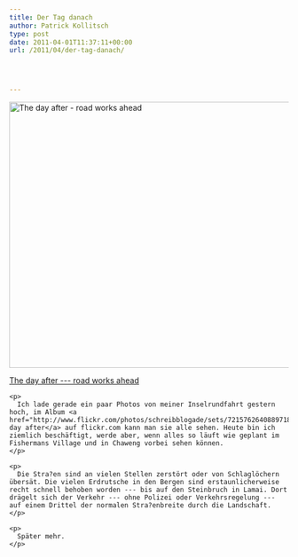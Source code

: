 ```yaml
---
title: Der Tag danach
author: Patrick Kollitsch
type: post
date: 2011-04-01T11:37:11+00:00
url: /2011/04/der-tag-danach/




---
```

<div class="media image">
  <a href="http://www.flickr.com/photos/schreibblogade/5580538061/" title="The day after - road works ahead"><img src="//farm6.static.flickr.com/5299/5580538061_c32145a614_z.jpg" width="640" height="480" alt="The day after - road works ahead" /></p> 
  
  <p>
    The day after --- road works ahead
  </p>
  
  <p>
    </a></div> 
    
    <p>
      Ich lade gerade ein paar Photos von meiner Inselrundfahrt gestern hoch, im Album <a href="http://www.flickr.com/photos/schreibblogade/sets/72157626408897184/">The day after</a> auf flickr.com kann man sie alle sehen. Heute bin ich ziemlich beschäftigt, werde aber, wenn alles so läuft wie geplant im Fishermans Village und in Chaweng vorbei sehen können.
    </p>
    
    <p>
      Die Stra?en sind an vielen Stellen zerstört oder von Schlaglöchern übersät. Die vielen Erdrutsche in den Bergen sind erstaunlicherweise recht schnell behoben worden --- bis auf den Steinbruch in Lamai. Dort drägelt sich der Verkehr --- ohne Polizei oder Verkehrsregelung --- auf einem Drittel der normalen Stra?enbreite durch die Landschaft.
    </p>
    
    <p>
      Später mehr.
    </p>